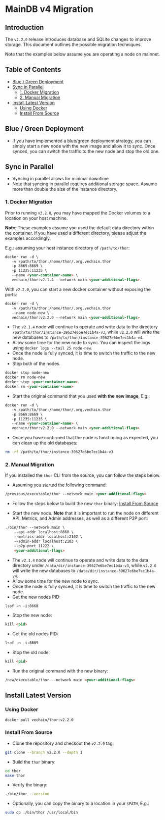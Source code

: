 # MainDB v4 Migration

## Introduction

The `v2.2.0` release introduces database and SQLite changes to improve storage. This document outlines the possible
migration techniques.

Note that the examples below assume you are operating a node on mainnet.

## Table of Contents

- [Blue / Green Deployment](#blue--green-deployment)
- [Sync in Parallel](#sync-in-parallel)
  - [1. Docker Migration](#1-docker-migration)
  - [2. Manual Migration](#2-manual-migration)
- [Install Latest Version](#install-latest-version)
  - [Using Docker](#using-docker)
  - [Install From Source](#install-from-source)

## Blue / Green Deployment

- If you have implemented a blue/green deployment strategy, you can simply start a new node with the new image and
  allow it to sync. Once synced, you can switch the traffic to the new node and stop the old one.

## Sync in Parallel

- Syncing in parallel allows for minimal downtime.
- Note that syncing in parallel requires additional storage space. Assume more than double the size of the instance
  directory.

### 1. Docker Migration

Prior to running `v2.2.0`, you may have mapped the Docker volumes to a location on your host machine. 

**Note**: These examples assume you used the default data directory within the container. If you have used a different
directory, please adjust the examples accordingly.

E.g.: assuming your host instance directory of `/path/to/thor`:

```html
docker run -d \
   -v /path/to/thor:/home/thor/.org.vechain.thor 
   -p 8669:8669 \
   -p 11235:11235 \
   --name <your-container-name> \
   vechain/thor:v2.1.4 --network main <your-additional-flags>
```

With `v2.2.0`, you can start a new docker container without exposing the ports:

```html
docker run -d \
   -v /path/to/thor:/home/thor/.org.vechain.thor 
   --name node-new \
   vechain/thor:v2.2.0 --network main <your-additional-flags>
```

- The `v2.1.4` node will continue to operate and write data to the directory `/path/to/thor/instance-39627e6be7ec1b4a-v3`, while
  `v2.2.0` will write the new databases to `/path/to/thor/instance-39627e6be7ec1b4a-v4`.
- Allow some time for the new node to sync. You can inspect the logs using `docker logs --tail 25 node-new`.
- Once the node is fully synced, it is time to switch the traffic to the new node.
- Stop both of the nodes.

```html
docker stop node-new
docker rm node-new
docker stop <your-container-name>
docker rm <your-container-name>
```

- Start the original command that you used **with the new image**, E.g.:

```html
docker run -d \
   -v /path/to/thor:/home/thor/.org.vechain.thor 
   -p 8669:8669 \
   -p 11235:11235 \
   --name <your-container-name> \
   vechain/thor:v2.2.0 --network main <your-additional-flags>
```

- Once you have confirmed that the node is functioning as expected, you can clean up the old databases:

```bash
rm -rf /path/to/thor/instance-39627e6be7ec1b4a-v3
```

### 2. Manual Migration

If you installed the `thor` CLI from the source, you can follow the steps below.

- Assuming you started the following command:

```html
/previous/executable/thor --network main <your-additional-flags>
```

- Follow the steps below to build the new `thor` binary: [Install From Source](#install-from-source)

- Start the new node. **Note** that it is important to run the node on different API, Metrics, and Admin addresses, as well as a different P2P port:

```html
./bin/thor --network main \
    --api-addr localhost:8668 \
    --metrics-addr localhost:2102 \
    --admin-addr localhost:2103 \
    --p2p-port 11222 \
    <your-additional-flags>
```

- The `v2.1.4` node will continue to operate and write data to the data directory under `/data/dir/instance-39627e6be7ec1b4a-v3`, while `v2.2.0` will write the new databases to `/data/dir/instance-39627e6be7ec1b4a-v4`.
- Allow some time for the new node to sync. 
- Once the node is fully synced, it is time to switch the traffic to the new node.
- Get the new nodes PID:

```html
lsof -n -i:8668
```

- Stop the new node:

```html
kill <pid>
```

- Get the old nodes PID:

```html
lsof -n -i:8669
```

- Stop the old node:

```html
kill <pid>
```

- Run the original command with the new binary:

```html
/new/executable/thor --network main <your-additional-flags>
```

## Install Latest Version

### Using Docker

```bash
docker pull vechain/thor:v2.2.0
```

### Install From Source

- Clone the repository and checkout the `v2.2.0` tag:

```bash
git clone --branch v2.2.0 --depth 1
```

- Build the `thor` binary:

```bash
cd thor
make thor
```

- Verify the binary:

```bash
./bin/thor --version
```

- Optionally, you can copy the binary to a location in your `$PATH`, E.g.:

```bash
sudo cp ./bin/thor /usr/local/bin
```
